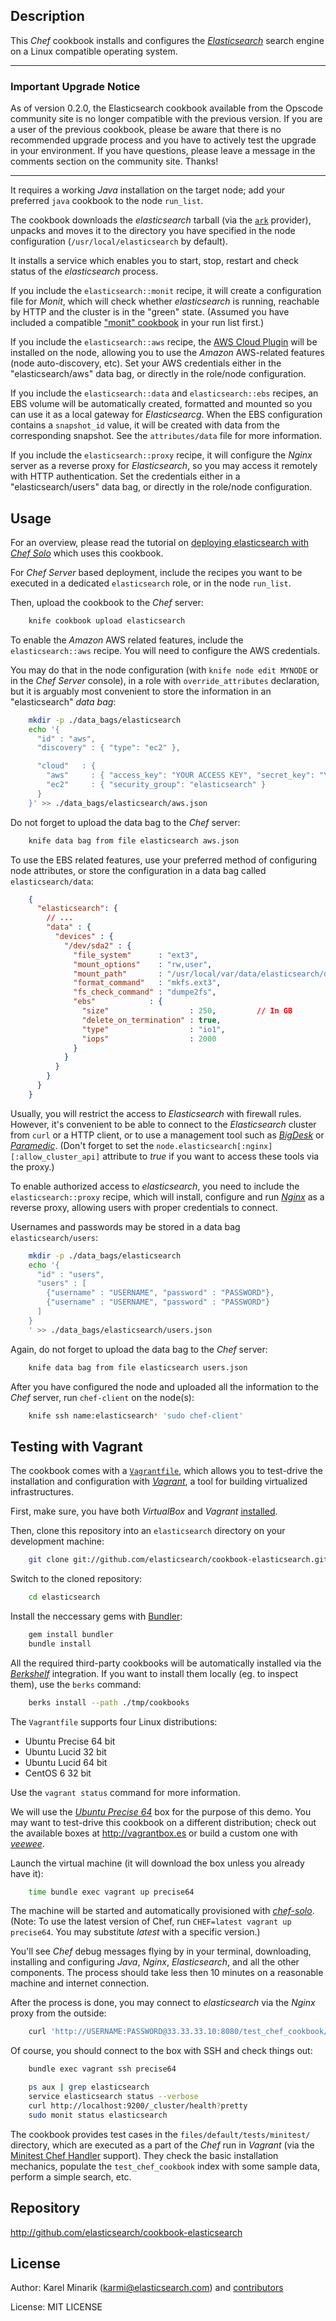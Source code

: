 Description
-----------

This _Chef_ cookbook installs and configures the [_Elasticsearch_](http://www.elasticsearch.org)
search engine on a Linux compatible operating system.

-----
### Important Upgrade Notice ###

As of version 0.2.0, the Elasticsearch cookbook available from the Opscode community site is no longer
compatible with the previous version. If you are a user of the previous cookbook, please be aware that
there is no recommended upgrade process and you have to actively test the upgrade in your environment.
If you have questions, please leave a message in the comments section on the community site. Thanks!

-----

It requires a working _Java_ installation on the target node; add your preferred `java` cookbook to the node `run_list`.

The cookbook downloads the _elasticsearch_ tarball (via the [`ark`](http://github.com/bryanwb/chef-ark) provider),
unpacks and moves it to the directory you have specified in the node configuration (`/usr/local/elasticsearch` by default).

It installs a service which enables you to start, stop, restart and check status of the _elasticsearch_ process.

If you include the `elasticsearch::monit` recipe, it will create a configuration file for _Monit_,
which will check whether _elasticsearch_ is running, reachable by HTTP and the cluster is in the "green" state.
(Assumed you have included a compatible ["monit" cookbook](http://community.opscode.com/cookbooks/monit)
in your run list first.)

If you include the `elasticsearch::aws` recipe, the
[AWS Cloud Plugin](http://github.com/elasticsearch/elasticsearch-cloud-aws) will be installed on the node,
allowing you to use the _Amazon_ AWS-related features (node auto-discovery, etc).
Set your AWS credentials either in the "elasticsearch/aws" data bag, or directly in the role/node configuration.

If you include the `elasticsearch::data` and `elasticsearch::ebs` recipes, an EBS volume will be automatically
created, formatted and mounted so you can use it as a local gateway for _Elasticsearcg_.
When the EBS configuration contains a `snapshot_id` value, it will be created with data from the corresponding snapshot. See the `attributes/data` file for more information.

If you include the `elasticsearch::proxy` recipe, it will configure the _Nginx_ server as
a reverse proxy for _Elasticsearch_, so you may access it remotely with HTTP authentication.
Set the credentials either in a "elasticsearch/users" data bag, or directly in the role/node configuration.


Usage
-----

For an overview, please read the tutorial on
[deploying elasticsearch with _Chef Solo_](http://www.elasticsearch.org/tutorials/2012/03/21/deploying-elasticsearch-with-chef-solo.html)
which uses this cookbook.

For _Chef Server_ based deployment, include the recipes you want to be executed in a
dedicated `elasticsearch` role, or in the node `run_list`.

Then, upload the cookbook to the _Chef_ server:

~~~~~~~~~~~~~~~~~~~~~~~~~~~~~~~~~~~~~~~~~~~~~~~~~~~~~~~~~~~~~~~~~~~~~~~~~~~bash
    knife cookbook upload elasticsearch
~~~~~~~~~~~~~~~~~~~~~~~~~~~~~~~~~~~~~~~~~~~~~~~~~~~~~~~~~~~~~~~~~~~~~~~~~~~~~~~

To enable the _Amazon_ AWS related features, include the `elasticsearch::aws` recipe.
You will need to configure the AWS credentials.

You may do that in the node configuration (with `knife node edit MYNODE` or in the _Chef Server_ console),
in a role with `override_attributes` declaration, but it is arguably most convenient to store
the information in an "elasticsearch" _data bag_:

~~~~~~~~~~~~~~~~~~~~~~~~~~~~~~~~~~~~~~~~~~~~~~~~~~~~~~~~~~~~~~~~~~~~~~~~~~~bash
    mkdir -p ./data_bags/elasticsearch
    echo '{
      "id" : "aws",
      "discovery" : { "type": "ec2" },

      "cloud"   : {
        "aws"     : { "access_key": "YOUR ACCESS KEY", "secret_key": "YOUR SECRET ACCESS KEY" },
        "ec2"     : { "security_group": "elasticsearch" }
      }
    }' >> ./data_bags/elasticsearch/aws.json
~~~~~~~~~~~~~~~~~~~~~~~~~~~~~~~~~~~~~~~~~~~~~~~~~~~~~~~~~~~~~~~~~~~~~~~~~~~~~~~

Do not forget to upload the data bag to the _Chef_ server:

~~~~~~~~~~~~~~~~~~~~~~~~~~~~~~~~~~~~~~~~~~~~~~~~~~~~~~~~~~~~~~~~~~~~~~~~~~~bash
    knife data bag from file elasticsearch aws.json
~~~~~~~~~~~~~~~~~~~~~~~~~~~~~~~~~~~~~~~~~~~~~~~~~~~~~~~~~~~~~~~~~~~~~~~~~~~~~~~

To use the EBS related features, use your preferred method of configuring node attributes,
or store the configuration in a data bag called `elasticsearch/data`:

~~~~~~~~~~~~~~~~~~~~~~~~~~~~~~~~~~~~~~~~~~~~~~~~~~~~~~~~~~~~~~~~~~~~~~~~~~~json
    {
      "elasticsearch": {
        // ...
        "data" : {
          "devices" : {
            "/dev/sda2" : {
              "file_system"      : "ext3",
              "mount_options"    : "rw,user",
              "mount_path"       : "/usr/local/var/data/elasticsearch/disk1",
              "format_command"   : "mkfs.ext3",
              "fs_check_command" : "dumpe2fs",
              "ebs"            : {
                "size"                  : 250,         // In GB
                "delete_on_termination" : true,
                "type"                  : "io1",
                "iops"                  : 2000
              }
            }
          }
        }
      }
    }
~~~~~~~~~~~~~~~~~~~~~~~~~~~~~~~~~~~~~~~~~~~~~~~~~~~~~~~~~~~~~~~~~~~~~~~~~~~~~~~

Usually, you will restrict the access to _Elasticsearch_ with firewall rules. However, it's convenient
to be able to connect to the _Elasticsearch_ cluster from `curl` or a HTTP client, or to use a
management tool such as [_BigDesk_](http://github.com/lukas-vlcek/bigdesk) or
[_Paramedic_](http://github.com/karmi/elasticsearch-paramedic).
(Don't forget to set the `node.elasticsearch[:nginx][:allow_cluster_api]` attribute to _true_
if you want to access these tools via the proxy.)

To enable authorized access to _elasticsearch_, you need to include the `elasticsearch::proxy` recipe,
which will install, configure and run [_Nginx_](http://nginx.org) as a reverse proxy, allowing users with proper
credentials to connect.

Usernames and passwords may be stored in a data bag `elasticsearch/users`:

~~~~~~~~~~~~~~~~~~~~~~~~~~~~~~~~~~~~~~~~~~~~~~~~~~~~~~~~~~~~~~~~~~~~~~~~~~~bash
    mkdir -p ./data_bags/elasticsearch
    echo '{
      "id" : "users",
      "users" : [
        {"username" : "USERNAME", "password" : "PASSWORD"},
        {"username" : "USERNAME", "password" : "PASSWORD"}
      ]
    }
    ' >> ./data_bags/elasticsearch/users.json
~~~~~~~~~~~~~~~~~~~~~~~~~~~~~~~~~~~~~~~~~~~~~~~~~~~~~~~~~~~~~~~~~~~~~~~~~~~~~~~

Again, do not forget to upload the data bag to the _Chef_ server:

~~~~~~~~~~~~~~~~~~~~~~~~~~~~~~~~~~~~~~~~~~~~~~~~~~~~~~~~~~~~~~~~~~~~~~~~~~~bash
    knife data bag from file elasticsearch users.json
~~~~~~~~~~~~~~~~~~~~~~~~~~~~~~~~~~~~~~~~~~~~~~~~~~~~~~~~~~~~~~~~~~~~~~~~~~~~~~~

After you have configured the node and uploaded all the information to the _Chef_ server,
run `chef-client` on the node(s):

~~~~~~~~~~~~~~~~~~~~~~~~~~~~~~~~~~~~~~~~~~~~~~~~~~~~~~~~~~~~~~~~~~~~~~~~~~~bash
    knife ssh name:elasticsearch* 'sudo chef-client'
~~~~~~~~~~~~~~~~~~~~~~~~~~~~~~~~~~~~~~~~~~~~~~~~~~~~~~~~~~~~~~~~~~~~~~~~~~~~~~~


Testing with Vagrant
--------------------

The cookbook comes with a [`Vagrantfile`](https://github.com/elasticsearch/cookbook-elasticsearch/blob/master/Vagrantfile), which allows you to test-drive the installation and configuration with
[_Vagrant_](http://vagrantup.com/), a tool for building virtualized infrastructures.

First, make sure, you have both _VirtualBox_ and _Vagrant_
[installed](http://vagrantup.com/docs/getting-started/index.html).

Then, clone this repository into an `elasticsearch` directory on your development machine:

~~~~~~~~~~~~~~~~~~~~~~~~~~~~~~~~~~~~~~~~~~~~~~~~~~~~~~~~~~~~~~~~~~~~~~~~~~~bash
    git clone git://github.com/elasticsearch/cookbook-elasticsearch.git elasticsearch
~~~~~~~~~~~~~~~~~~~~~~~~~~~~~~~~~~~~~~~~~~~~~~~~~~~~~~~~~~~~~~~~~~~~~~~~~~~~~~~

Switch to the cloned repository:

~~~~~~~~~~~~~~~~~~~~~~~~~~~~~~~~~~~~~~~~~~~~~~~~~~~~~~~~~~~~~~~~~~~~~~~~~~~bash
    cd elasticsearch
~~~~~~~~~~~~~~~~~~~~~~~~~~~~~~~~~~~~~~~~~~~~~~~~~~~~~~~~~~~~~~~~~~~~~~~~~~~~~~~

Install the neccessary gems with [Bundler](http://gembundler.com):

~~~~~~~~~~~~~~~~~~~~~~~~~~~~~~~~~~~~~~~~~~~~~~~~~~~~~~~~~~~~~~~~~~~~~~~~~~~bash
    gem install bundler
    bundle install
~~~~~~~~~~~~~~~~~~~~~~~~~~~~~~~~~~~~~~~~~~~~~~~~~~~~~~~~~~~~~~~~~~~~~~~~~~~~~~~

All the required third-party cookbooks will be automatically installed via the
[_Berkshelf_](http://berkshelf.com) integration. If you want to install them
locally (eg. to inspect them), use the `berks` command:

~~~~~~~~~~~~~~~~~~~~~~~~~~~~~~~~~~~~~~~~~~~~~~~~~~~~~~~~~~~~~~~~~~~~~~~~~~~bash
    berks install --path ./tmp/cookbooks
~~~~~~~~~~~~~~~~~~~~~~~~~~~~~~~~~~~~~~~~~~~~~~~~~~~~~~~~~~~~~~~~~~~~~~~~~~~~~~~

The `Vagrantfile` supports four Linux distributions:

* Ubuntu Precise 64 bit
* Ubuntu Lucid 32 bit
* Ubuntu Lucid 64 bit
* CentOS 6 32 bit

Use the `vagrant status` command for more information.

We will use the [_Ubuntu Precise 64_](http://vagrantup.com/v1/docs/boxes.html) box for the purpose of this demo.
You may want to test-drive this cookbook on a different distribution; check out the available boxes at <http://vagrantbox.es> or build a custom one with [_veewee_](https://github.com/jedi4ever/veewee/tree/master/templates).

Launch the virtual machine (it will download the box unless you already have it):

~~~~~~~~~~~~~~~~~~~~~~~~~~~~~~~~~~~~~~~~~~~~~~~~~~~~~~~~~~~~~~~~~~~~~~~~~~~bash
    time bundle exec vagrant up precise64
~~~~~~~~~~~~~~~~~~~~~~~~~~~~~~~~~~~~~~~~~~~~~~~~~~~~~~~~~~~~~~~~~~~~~~~~~~~~~~~

The machine will be started and automatically provisioned with
[_chef-solo_](http://vagrantup.com/v1/docs/provisioners/chef_solo.html).
(Note: To use the latest version of Chef, run `CHEF=latest vagrant up precise64`.
You may substitute _latest_ with a specific version.)

You'll see _Chef_ debug messages flying by in your terminal, downloading, installing and configuring _Java_,
_Nginx_, _Elasticsearch_, and all the other components.
The process should take less then 10 minutes on a reasonable machine and internet connection.

After the process is done, you may connect to _elasticsearch_ via the _Nginx_ proxy from the outside:

~~~~~~~~~~~~~~~~~~~~~~~~~~~~~~~~~~~~~~~~~~~~~~~~~~~~~~~~~~~~~~~~~~~~~~~~~~~bash
    curl 'http://USERNAME:PASSWORD@33.33.33.10:8080/test_chef_cookbook/_search?pretty&q=*'
~~~~~~~~~~~~~~~~~~~~~~~~~~~~~~~~~~~~~~~~~~~~~~~~~~~~~~~~~~~~~~~~~~~~~~~~~~~~~~~

Of course, you should connect to the box with SSH and check things out:

~~~~~~~~~~~~~~~~~~~~~~~~~~~~~~~~~~~~~~~~~~~~~~~~~~~~~~~~~~~~~~~~~~~~~~~~~~~bash
    bundle exec vagrant ssh precise64

    ps aux | grep elasticsearch
    service elasticsearch status --verbose
    curl http://localhost:9200/_cluster/health?pretty
    sudo monit status elasticsearch
~~~~~~~~~~~~~~~~~~~~~~~~~~~~~~~~~~~~~~~~~~~~~~~~~~~~~~~~~~~~~~~~~~~~~~~~~~~~~~~

The cookbook provides test cases in the `files/default/tests/minitest/` directory,
which are executed as a part of the _Chef_ run in _Vagrant_
(via the [Minitest Chef Handler](https://github.com/calavera/minitest-chef-handler) support).
They check the basic installation mechanics, populate the `test_chef_cookbook` index
with some sample data, perform a simple search, etc.


Repository
----------

http://github.com/elasticsearch/cookbook-elasticsearch

License
-------

Author: Karel Minarik (<karmi@elasticsearch.com>) and [contributors](http://github.com/elasticsearch/cookbook-elasticsearch/graphs/contributors)

License: MIT LICENSE
